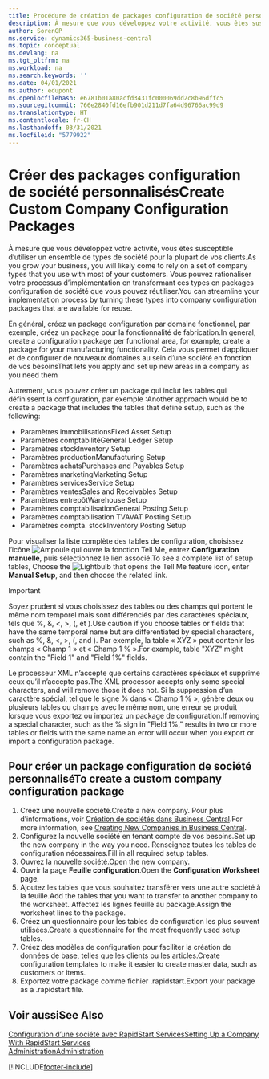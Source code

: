 ```yaml
---
title: Procédure de création de packages configuration de société personnalisés | Microsoft Docs
description: À mesure que vous développez votre activité, vous êtes susceptible d’utiliser un ensemble de types de société pour la plupart de vos clients. Vous pouvez rationaliser votre processus d’implémentation en transformant ces types en packages configuration de société que vous pouvez réutiliser.
author: SorenGP
ms.service: dynamics365-business-central
ms.topic: conceptual
ms.devlang: na
ms.tgt_pltfrm: na
ms.workload: na
ms.search.keywords: ''
ms.date: 04/01/2021
ms.author: edupont
ms.openlocfilehash: e6781b01a80acfd3431fc000069dd2c8b96dffc5
ms.sourcegitcommit: 766e2840fd16efb901d211d7fa64d96766ac99d9
ms.translationtype: HT
ms.contentlocale: fr-CH
ms.lasthandoff: 03/31/2021
ms.locfileid: "5779922"
---
```

# <a name="create-custom-company-configuration-packages"></a><span data-ttu-id="4b187-104">Créer des packages configuration de société personnalisés</span><span class="sxs-lookup"><span data-stu-id="4b187-104">Create Custom Company Configuration Packages</span></span>
<span data-ttu-id="4b187-105">À mesure que vous développez votre activité, vous êtes susceptible d’utiliser un ensemble de types de société pour la plupart de vos clients.</span><span class="sxs-lookup"><span data-stu-id="4b187-105">As you grow your business, you will likely come to rely on a set of company types that you use with most of your customers.</span></span> <span data-ttu-id="4b187-106">Vous pouvez rationaliser votre processus d’implémentation en transformant ces types en packages configuration de société que vous pouvez réutiliser.</span><span class="sxs-lookup"><span data-stu-id="4b187-106">You can streamline your implementation process by turning these types into company configuration packages that are available for reuse.</span></span>  

<span data-ttu-id="4b187-107">En général, créez un package configuration par domaine fonctionnel, par exemple, créez un package pour la fonctionnalité de fabrication.</span><span class="sxs-lookup"><span data-stu-id="4b187-107">In general, create a configuration package per functional area, for example, create a package for your manufacturing functionality.</span></span> <span data-ttu-id="4b187-108">Cela vous permet d’appliquer et de configurer de nouveaux domaines au sein d’une société en fonction de vos besoins</span><span class="sxs-lookup"><span data-stu-id="4b187-108">That lets you apply and set up new areas in a company as you need them</span></span>  

<span data-ttu-id="4b187-109">Autrement, vous pouvez créer un package qui inclut les tables qui définissent la configuration, par exemple :</span><span class="sxs-lookup"><span data-stu-id="4b187-109">Another approach would be to create a package that includes the tables that define setup, such as the following:</span></span>  

-   <span data-ttu-id="4b187-110">Paramètres immobilisations</span><span class="sxs-lookup"><span data-stu-id="4b187-110">Fixed Asset Setup</span></span>  
-   <span data-ttu-id="4b187-111">Paramètres comptabilité</span><span class="sxs-lookup"><span data-stu-id="4b187-111">General Ledger Setup</span></span>  
-   <span data-ttu-id="4b187-112">Paramètres stock</span><span class="sxs-lookup"><span data-stu-id="4b187-112">Inventory Setup</span></span>  
-   <span data-ttu-id="4b187-113">Paramètres production</span><span class="sxs-lookup"><span data-stu-id="4b187-113">Manufacturing Setup</span></span>  
-   <span data-ttu-id="4b187-114">Paramètres achats</span><span class="sxs-lookup"><span data-stu-id="4b187-114">Purchases and Payables Setup</span></span>  
-   <span data-ttu-id="4b187-115">Paramètres marketing</span><span class="sxs-lookup"><span data-stu-id="4b187-115">Marketing Setup</span></span>  
-   <span data-ttu-id="4b187-116">Paramètres services</span><span class="sxs-lookup"><span data-stu-id="4b187-116">Service Setup</span></span>  
-   <span data-ttu-id="4b187-117">Paramètres ventes</span><span class="sxs-lookup"><span data-stu-id="4b187-117">Sales and Receivables Setup</span></span>  
-   <span data-ttu-id="4b187-118">Paramètres entrepôt</span><span class="sxs-lookup"><span data-stu-id="4b187-118">Warehouse Setup</span></span>  
-   <span data-ttu-id="4b187-119">Paramètres comptabilisation</span><span class="sxs-lookup"><span data-stu-id="4b187-119">General Posting Setup</span></span>  
-   <span data-ttu-id="4b187-120">Paramètres comptabilisation TVA</span><span class="sxs-lookup"><span data-stu-id="4b187-120">VAT Posting Setup</span></span>  
-   <span data-ttu-id="4b187-121">Paramètres compta. stock</span><span class="sxs-lookup"><span data-stu-id="4b187-121">Inventory Posting Setup</span></span>  

<span data-ttu-id="4b187-122">Pour visualiser la liste complète des tables de configuration, choisissez l’icône ![Ampoule qui ouvre la fonction Tell Me](media/ui-search/search_small.png "Dites-moi ce que vous voulez faire"), entrez **Configuration manuelle**, puis sélectionnez le lien associé.</span><span class="sxs-lookup"><span data-stu-id="4b187-122">To see a complete list of setup tables, Choose the ![Lightbulb that opens the Tell Me feature](media/ui-search/search_small.png "Tell me what you want to do") icon, enter **Manual Setup**, and then choose the related link.</span></span>  

> [!IMPORTANT]
> <span data-ttu-id="4b187-123">Soyez prudent si vous choisissez des tables ou des champs qui portent le même nom temporel mais sont différenciés par des caractères spéciaux, tels que %, &, <, >, (, et ).</span><span class="sxs-lookup"><span data-stu-id="4b187-123">Use caution if you choose tables or fields that have the same temporal name but are differentiated by special characters, such as %, &, <, >, (, and ).</span></span> <span data-ttu-id="4b187-124">Par exemple, la table « XYZ » peut contenir les champs « Champ 1 » et « Champ 1 % ».</span><span class="sxs-lookup"><span data-stu-id="4b187-124">For example, table "XYZ" might contain the "Field 1" and "Field 1%" fields.</span></span>
>
> <span data-ttu-id="4b187-125">Le processeur XML n’accepte que certains caractères spéciaux et supprime ceux qu’il n’accepte pas.</span><span class="sxs-lookup"><span data-stu-id="4b187-125">The XML processor accepts only some special characters, and will remove those it does not.</span></span> <span data-ttu-id="4b187-126">Si la suppression d’un caractère spécial, tel que le signe % dans « Champ 1 % », génère deux ou plusieurs tables ou champs avec le même nom, une erreur se produit lorsque vous exportez ou importez un package de configuration.</span><span class="sxs-lookup"><span data-stu-id="4b187-126">If removing a special character, such as the % sign in "Field 1%," results in two or more tables or fields with the same name an error will occur when you export or import a configuration package.</span></span>

## <a name="to-create-a-custom-company-configuration-package"></a><span data-ttu-id="4b187-127">Pour créer un package configuration de société personnalisé</span><span class="sxs-lookup"><span data-stu-id="4b187-127">To create a custom company configuration package</span></span>  
1.  <span data-ttu-id="4b187-128">Créez une nouvelle société.</span><span class="sxs-lookup"><span data-stu-id="4b187-128">Create a new company.</span></span> <span data-ttu-id="4b187-129">Pour plus d’informations, voir [Création de sociétés dans Business Central](about-new-company.md).</span><span class="sxs-lookup"><span data-stu-id="4b187-129">For more information, see [Creating New Companies in Business Central](about-new-company.md).</span></span>  
3.  <span data-ttu-id="4b187-130">Configurez la nouvelle société en tenant compte de vos besoins.</span><span class="sxs-lookup"><span data-stu-id="4b187-130">Set up the new company in the way you need.</span></span> <span data-ttu-id="4b187-131">Renseignez toutes les tables de configuration nécessaires.</span><span class="sxs-lookup"><span data-stu-id="4b187-131">Fill in all required setup tables.</span></span>  
4.  <span data-ttu-id="4b187-132">Ouvrez la nouvelle société.</span><span class="sxs-lookup"><span data-stu-id="4b187-132">Open the new company.</span></span>
5. <span data-ttu-id="4b187-133">Ouvrir la page **Feuille configuration**.</span><span class="sxs-lookup"><span data-stu-id="4b187-133">Open the **Configuration Worksheet** page.</span></span>  
6.  <span data-ttu-id="4b187-134">Ajoutez les tables que vous souhaitez transférer vers une autre société à la feuille.</span><span class="sxs-lookup"><span data-stu-id="4b187-134">Add the tables that you want to transfer to another company to the worksheet.</span></span> <span data-ttu-id="4b187-135">Affectez les lignes feuille au package.</span><span class="sxs-lookup"><span data-stu-id="4b187-135">Assign the worksheet lines to the package.</span></span>  
7.  <span data-ttu-id="4b187-136">Créez un questionnaire pour les tables de configuration les plus souvent utilisées.</span><span class="sxs-lookup"><span data-stu-id="4b187-136">Create a questionnaire for the most frequently used setup tables.</span></span>  
8.  <span data-ttu-id="4b187-137">Créez des modèles de configuration pour faciliter la création de données de base, telles que les clients ou les articles.</span><span class="sxs-lookup"><span data-stu-id="4b187-137">Create configuration templates to make it easier to create master data, such as customers or items.</span></span>  
9.  <span data-ttu-id="4b187-138">Exportez votre package comme fichier .rapidstart.</span><span class="sxs-lookup"><span data-stu-id="4b187-138">Export your package as a .rapidstart file.</span></span>  

## <a name="see-also"></a><span data-ttu-id="4b187-139">Voir aussi</span><span class="sxs-lookup"><span data-stu-id="4b187-139">See Also</span></span>  
[<span data-ttu-id="4b187-140">Configuration d’une société avec RapidStart Services</span><span class="sxs-lookup"><span data-stu-id="4b187-140">Setting Up a Company With RapidStart Services</span></span>](admin-set-up-a-company-with-rapidstart.md)  
[<span data-ttu-id="4b187-141">Administration</span><span class="sxs-lookup"><span data-stu-id="4b187-141">Administration</span></span>](admin-setup-and-administration.md)


[!INCLUDE[footer-include](includes/footer-banner.md)]